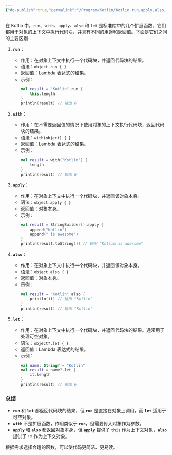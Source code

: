 ```yaml
---
{"dg-publish":true,"permalink":"/Program/Kotlin/Kotlin run,apply,also, let,with区别/","noteIcon":""}
---
```


在 Kotlin 中，`run`、`with`、`apply`、`also` 和 `let` 是标准库中的几个扩展函数，它们都用于对象的上下文中执行代码块，并具有不同的用途和返回值。下面是它们之间的主要区别：

1. **`run`**：
    - 作用：在对象上下文中执行一个代码块，并返回代码块的结果。
    - 语法：`object.run { }`
    - 返回值：Lambda 表达式的结果。
    - 示例：
      ```kotlin
      val result = "Kotlin".run {
          this.length
      }
      println(result) // 输出 6
      ```

2. **`with`**：
    - 作用：在不需要返回值的情况下使用对象的上下文执行代码块，返回代码块的结果。
    - 语法：`with(object) { }`
    - 返回值：Lambda 表达式的结果。
    - 示例：
      ```kotlin
      val result = with("Kotlin") {
          length
      }
      println(result) // 输出 6
      ```

3. **`apply`**：
    - 作用：在对象上下文中执行一个代码块，并返回该对象本身。
    - 语法：`object.apply { }`
    - 返回值：对象本身。
    - 示例：
      ```kotlin
      val result = StringBuilder().apply {
          append("Kotlin")
          append(" is awesome")
      }
      println(result.toString()) // 输出 "Kotlin is awesome"
      ```

4. **`also`**：
    - 作用：在对象上下文中执行一个代码块，并返回该对象本身。
    - 语法：`object.also { }`
    - 返回值：对象本身。
    - 示例：
      ```kotlin
      val result = "Kotlin".also {
          println(it) // 输出 "Kotlin"
      }
      println(result) // 输出 "Kotlin"
      ```

5. **`let`**：
    - 作用：在对象上下文中执行一个代码块，并返回代码块的结果。通常用于处理可空对象。
    - 语法：`object?.let { }`
    - 返回值：Lambda 表达式的结果。
    - 示例：
      ```kotlin
      val name: String? = "Kotlin"
      val result = name?.let {
          it.length
      }
      println(result) // 输出 6
      ```

### 总结

- **`run`** 和 **`let`** 都返回代码块的结果，但 **`run`** 是直接在对象上调用，而 **`let`** 适用于可空对象。
- **`with`** 不是扩展函数，作用类似于 **`run`**，但需要传入对象作为参数。
- **`apply`** 和 **`also`** 都返回对象本身，但 **`apply`** 提供了 `this` 作为上下文对象，**`also`** 提供了 `it` 作为上下文对象。

根据需求选择合适的函数，可以使代码更简洁、更易读。